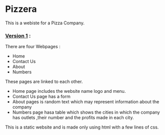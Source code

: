
# Pizzera

This is a webiste for a Pizza Company.

### [Version 1](https://pizzeria-v1.herokuapp.com/) :

There are four Webpages :
- Home 
- Contact Us
- About
- Numbers

These pages are linked to each other.

- Home page includes the website name logo and menu.
- Contact Us page has a form 
- About pages is random text which may represent information about the company
- Numbers page hasa table which shows the cities in which the company has outlets ,their   number and the profits made in each city.


This is a static website and is made only using html with a few lines of css.


